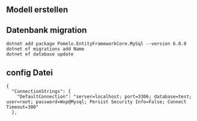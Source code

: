 ## Modell erstellen

## Datenbank migration

```
dotnet add package Pomelo.EntityFrameworkCore.MySql --version 6.0.0
dotnet ef migrations add Name
dotnet ef database update 
```
## config Datei 
```
{
  "ConnectionStrings": {
    "DefaultConnection": "server=localhost; port=3306; database=test; user=root; password=Wxp@Mysql; Persist Security Info=False; Connect Timeout=300"
  },

```


